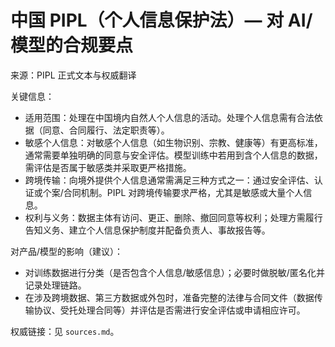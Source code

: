 # 中国 PIPL（个人信息保护法）— 对 AI/模型的合规要点

来源：PIPL 正式文本与权威翻译

关键信息：

- 适用范围：处理在中国境内自然人个人信息的活动。处理个人信息需有合法依据（同意、合同履行、法定职责等）。
- 敏感个人信息：对敏感个人信息（如生物识别、宗教、健康等）有更高标准，通常需要单独明确的同意与安全评估。模型训练中若用到含个人信息的数据，需评估是否属于敏感类并采取更严格措施。
- 跨境传输：向境外提供个人信息通常需满足三种方式之一：通过安全评估、认证或个案/合同机制。PIPL 对跨境传输要求严格，尤其是敏感或大量个人信息。
- 权利与义务：数据主体有访问、更正、删除、撤回同意等权利；处理方需履行告知义务、建立个人信息保护制度并配备负责人、事故报告等。

对产品/模型的影响（建议）：

- 对训练数据进行分类（是否包含个人信息/敏感信息）；必要时做脱敏/匿名化并记录处理链路。
- 在涉及跨境数据、第三方数据或外包时，准备完整的法律与合同文件（数据传输协议、受托处理合同等）并评估是否需进行安全评估或申请相应许可。

权威链接：见 `sources.md`。
